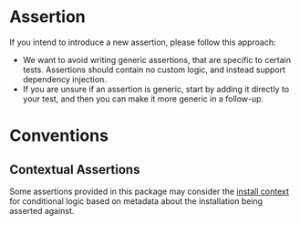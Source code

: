 # Assertion

If you intend to introduce a new assertion, please follow this approach:
- We want to avoid writing generic assertions, that are specific to certain tests. Assertions should contain no custom logic, and instead support dependency injection.
- If you are unsure if an assertion is generic, start by adding it directly to your test, and then you can make it more generic in a follow-up.

# Conventions

## Contextual Assertions

Some assertions provided in this package may consider the [install context](./provider.go#L25) for conditional logic based on metadata about the installation being asserted against.
